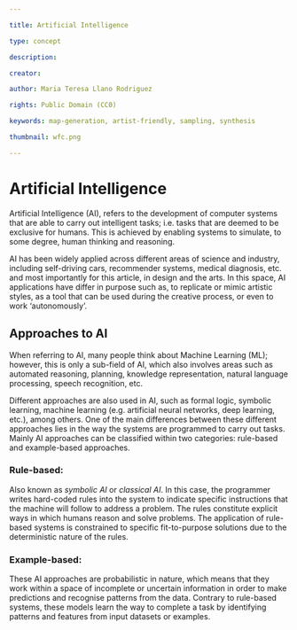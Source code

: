 ```yaml
---

title: Artificial Intelligence

type: concept

description:

creator:

author: Maria Teresa Llano Rodriguez

rights: Public Domain (CC0)

keywords: map-generation, artist-friendly, sampling, synthesis

thumbnail: wfc.png

---
```


# Artificial Intelligence

Artificial Intelligence (AI), refers to the development of computer systems that are able to carry out intelligent tasks; i.e. tasks that are deemed to be exclusive for humans. This is achieved by enabling systems to simulate, to some degree, human thinking and reasoning.

AI has been widely applied across different areas of science and industry, including self-driving cars, recommender systems, medical diagnosis, etc. and most importantly for this article, in design and the arts. In this space, AI applications have differ in purpose such as, to replicate or mimic artistic styles, as a tool that can be used during the creative process, or even to work ‘autonomously’. 

## Approaches to AI

When referring to AI, many people think about Machine Learning (ML); however, this is only a sub-field of AI, which also involves areas such as automated reasoning, planning, knowledge representation, natural language processing, speech recognition, etc. 

Different approaches are also used in AI, such as formal logic, symbolic learning, machine learning (e.g. artificial neural networks, deep learning, etc.), among others. One of the main differences between these different approaches lies in the way the systems are programmed to carry out tasks. Mainly AI approaches can be classified within two categories: rule-based and example-based approaches.

### Rule-based:
Also known as *symbolic AI* or *classical AI*. In this case, the programmer writes hard-coded rules into the system to indicate specific instructions that the machine will follow to address a problem. The rules constitute explicit ways in which humans reason and solve problems. The application of rule-based systems is constrained to specific fit-to-purpose solutions due to the deterministic nature of the rules.  

### Example-based:
These AI approaches are probabilistic in nature, which means that they work within a space of incomplete or uncertain information in order to make predictions and recognise patterns from the data. Contrary to rule-based systems, these models learn the way to complete a task by identifying patterns and features from input datasets or examples. 



